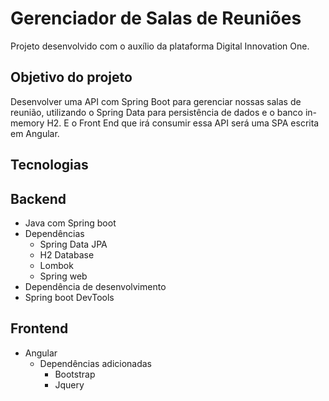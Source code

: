 # Gerenciador de Salas de Reuniões

Projeto desenvolvido com o auxílio da plataforma Digital Innovation One.

## Objetivo do projeto
Desenvolver uma API com Spring Boot para gerenciar nossas salas de reunião, utilizando o Spring Data para persistência de dados e o banco in-memory H2. E o Front End que irá consumir essa API será uma SPA escrita em Angular.

## Tecnologias

## Backend

* Java com Spring boot
* Dependências 
  *  Spring Data JPA
  *  H2 Database
  *  Lombok
  *  Spring web
*  Dependência de desenvolvimento
  *   Spring boot DevTools

## Frontend

* Angular
  * Dependências adicionadas
    * Bootstrap 
    * Jquery